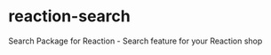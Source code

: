 reaction-search
===============

Search Package for Reaction - Search feature for your Reaction shop
